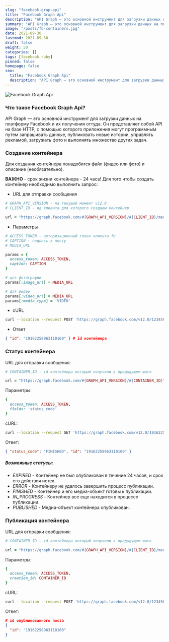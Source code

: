 ```yaml
---
slug: "facebook-grap-api"
title: "Facebook Graph Api"
description: "API Graph — это основной инструмент для загрузки данных на платформу Facebook и их получения оттуда. Он представляет собой API на базе HTTP, с помощью которого приложения могут обмениваться данными с fb."
summary: "API Graph — это основной инструмент для загрузки данных на платформу Facebook и их получения оттуда. Он представляет собой API на базе HTTP, с помощью которого приложения могут обмениваться данными с fb."
image: "/posts/fb-containers.jpg"
date: 2021-09-30
lastmod: 2021-09-30
draft: false
weight: 50
categories: []
tags: [facebook ruby]
pinned: false
homepage: false
seo:
  title: "Facebook Graph Api"
  description: "API Graph — это основной инструмент для загрузки данных на платформу Facebook и их получения оттуда. Он представляет собой API на базе HTTP, с помощью которого приложения могут обмениваться данными с fb."
---
```


![Facebook Graph Api](/posts/fb-containers.jpg "Facebook Graph Api")

### Что такое Facebook Graph Api?
API Graph — это основной инструмент для загрузки данных на платформу Facebook и их получения оттуда. Он представляет собой API на базе HTTP, с помощью которого приложения могут программным путем запрашивать данные, публиковать новые истории, управлять рекламой, загружать фото и выполнять множество других задач.

### Создание контейнера
Для создания контейнера понадобится файл (фидео или фото) и описание (необязательно). 

**ВАЖНО** - срок жизни контейнера - 24 часа!
Для того чтобы создать контейнер необходимо выполнить запрос:

- URL для отправки сообщения
```ruby
# GRAPH_API_VERSION - на текущий момент v12.0
# CLIENT_ID - ид клиента для которого создаем контейнер

url = "https://graph.facebook.com/#{GRAPH_API_VERSION}/#{CLIENT_ID}/media
```

- Параметры
```ruby
# ACCESS_TOKEN - авторизационный токен клиента fb
# CAPTION - подпись к посту
# MEDIA_URL

params = {
  access_token: ACCESS_TOKEN,
  caption: CAPTION
}

# для фотографии
params[:image_url] = MEDIA_URL

# для видео
params[:video_url] = MEDIA_URL
params[:media_type] = 'VIDEO'
```

- cURL
```sh
curl --location --request POST 'https://graph.facebook.com/v12.0/123456/media?access_token=access_token&caption=test&image_url=https://site.ru/image.jpg'
```

- Ответ
```json
{ "id": "19162258963110160" } # id контейнера
```

### Статус контейнера
URL для отправки сообщения:
```ruby
# CONTAINER_ID - id контейнера который получили в предыдущем шаге

url = "https://graph.facebook.com/#{GRAPH_API_VERSION}/#{CONTAINER_ID}"
```

Параметры:
```ruby
{
  access_token: ACCESS_TOKEN,
  fields: 'status_code'
}
```
cURL:
```sh
curl --location --request GET 'https://graph.facebook.com/v12.0/19162258963110160?access_token=access_token&fields=status_code'
```

Ответ:
```json
{ "status_code": "FINISHED", "id": "19162258963110160" }
```

##### Возможные статусы:
- _EXPIRED_ - Контейнер не был опубликован в течение 24 часов, и срок его действия истек.
- _ERROR_ - Контейнеру не удалось завершить процесс публикации.
- _FINISHED_ - Контейнер и его медиа-объект готовы к публикации.
- _IN_PROGRESS_ - Контейнер все еще находится в процессе публикации.
- _PUBLISHED_ - Медиа-объект контейнера опубликован.

### Публикация контейнера
URL для отправки сообщения:
```ruby
# CONTAINER_ID - id контейнера который получили в предыдущем шаге

url = "https://graph.facebook.com/#{GRAPH_API_VERSION}/#{CLIENT_ID}/media_publish"
```

Параметры:
```ruby
{
  access_token: ACCESS_TOKEN,
  creation_id: CONTAINER_ID
}
```

cURL:
```sh
curl --location --request POST 'https://graph.facebook.com/v12.0/123456/media_publish?access_token=access_token&creation_id=19162258963110160'
```

Ответ:
```json
# id опубликованного поста
{ 
  "id": "19162258963110160" 
} 
```